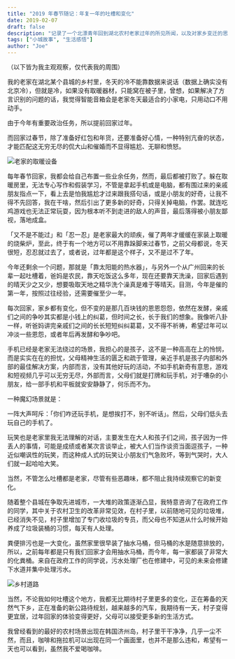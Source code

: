 ```yaml
---
title: "2019 年春节随记：年复一年的吐槽和变化"
date: 2019-02-07
draft: false
description: "记录了一个北漂青年回到湖北农村老家过年的所见所闻，以及对家乡变迁的思考。"
tags: ["小城故事", "生活感悟"]
author: "Joe"
---
```


（以下皆为我主观观察，仅代表我的周围）

我的老家在湖北某个县城的乡村里，冬天的冷不能靠数据来说话（数据上确实没有北京冷），但就是冷，如果没有取暖器材，只能窝在被子里，曾想，如果解决了方言识别的问题的话，我觉得智能音箱会是老家冬天最适合的小家电，只用动口不用动手。

由于今年有重要政治任务，所以提前回家过年。

而回家过春节，除了准备好红包和年货，还要准备好心情，一种特别亢奋的状态，才能匹配这无穷无尽的侃大山和催婚而不显得尴尬、无聊和愤怒。

![老家的取暖设备](/images/posts/chinese-new-year-2019-reflections/winter-heating.webp)

每年春节回家，我都会给自己布置一些业余任务，然而，最后都被打败了。躲在取暖房里，无法专心写作和假装学习，不管是拿起手机或是电脑，都有围过来的亲戚朋友指点一下，看上去是怕我尴尬才过来跟我搭句话，或是小朋友的好奇，让我不得不先回答，我在干啥，然后引出了更多新的好奇，只得关掉电脑，作罢。就连吃鸡游戏也无法正常玩耍，因为根本听不到走进的敌人的声音，最后落得被小朋友鄙视，落地成盒。

「又不是不能过」和「忍一忍」是老家最大的顽疾，催了两年才缓缓在家装上取暖的烧柴炉，至此，终于有一个地方可以不用靠跺脚来过春节，之前父母都说，冬天很短，忍忍就过去了，或者说，过年都是这个样子，又不是过不了年。

今年还剩余一个问题，那就是「靠太阳能的热水器」，与另外一个从广州回来的长辈一起吐槽着，爸妈是农民，靠天吃饭这么多年，现在还要靠天洗澡，回家后遇到的晴天少之又少，想要吸取天地之精华洗个澡真是难于等晴天。目测，今年是催的第一年，按照过往经验，还需要催至少一年。

每次回家，家乡都有变化，但不变的是那几百块钱的恩恩怨怨，依然在发酵，亲戚们之间的争吵其实都是小钱上的纠葛，但时间之长，长于我们的想象。我像听八卦一样，听爸妈讲完亲戚们之间的长长短短纠纠葛葛，又不得不祈祷，希望过年可以冲淡一些恩怨，或者年后再发酵和争吵吧。

手机已经是老家无法绕过的场景，我担心的是孩子，这不是一种高高在上的怜悯，而是实实在在的担忧，父母精神生活的匮乏和疏于管理，亲近手机是孩子内部和外部的最佳解决方案，内部而言，没有其他好玩的活动，不如手机新奇有意思，游戏和短视频几乎可以无穷无尽，外部而言，父母们就是打牌和玩手机，对于嘈杂的小朋友，给一部手机和平板就安安静静了，何乐而不为。

一种魔幻场景就是：

一阵大声呵斥：「你们咋还玩手机，是想挨打不，别不听话」。然后，父母们低头去玩自己的手机了。

玩笑也是老家里我无法理解的对话，主要发生在大人和孩子们之间，孩子因为一件丢人的事情，可能是成绩或者某次言谈举止，被大人们当作谈资当面逗孩子，一种近似嘲讽性的玩笑，而这种成人式的玩笑让小朋友们气急败坏，等到气哭时，大人们就一起哈哈大笑。

当然，不管怎么吐槽都是老家，尽管有些恶趣味，都不阻止我持续观察它的新变化。

随着整个县城在争取先进城市，一大堆的政策逐渐凸显，我特意咨询了在政府工作的同学，其中关于农村卫生的改革非常见效，在村子里，以前随地可见的垃圾堆，已经消失不见，村子里增加了专门收垃圾的专员，而父母也不知道从什么时候开始养成了垃圾装桶的习惯，每天有人处理。

粪便排污也是一大变化，虽然家里很早装了抽水马桶，但马桶的水是随意排放的，所以，之前每年都是只有我们回家才会用抽水马桶，而今年，每一家都装了非常大的化粪桶。来自在政府工作的同学说，污水处理厂也在修建中，可见的未来会修建下水道并集中处理污水。

![乡村道路](/images/posts/chinese-new-year-2019-reflections/village-road.webp)

当然，不论我如何吐槽这个地方，我都无比期待村子里更多的变化，正在筹备的天然气下乡，正在准备的新公路待规划，越来越多的汽车，我期待有一天，村子变得更宜居，过年回家的体验变得更好，父母可以接受更多新的生活方式。

我曾经看到的最好的农村场景出现在韩国济州岛，村子里干干净净，几乎一尘不然，而且，咖啡和拖拉机可以出现在同一个画面里，也并不是那么违和，希望有一天也可以看到，虽然我不爱喝咖啡。 